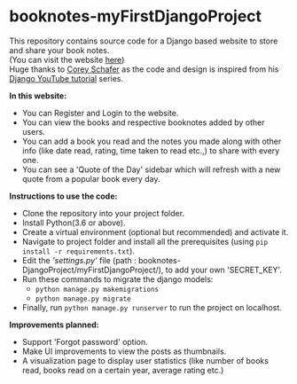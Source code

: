 # booknotes-myFirstDjangoProject
This repository contains source code for a Django based website to store and share your book notes.  
(You can visit the website <a href="http://srinidhikbhat.pythonanywhere.com/">here</a>)  
Huge thanks to <a href="https://github.com/CoreyMSchafer">Corey Schafer</a> as the code and design is inspired from his <a href="https://www.youtube.com/playlist?list=PL-osiE80TeTtoQCKZ03TU5fNfx2UY6U4p">Django YouTube tutorial</a> series.

**In this website:**  
- You can Register and Login to the website.
- You can view the books and respective booknotes added by other users.
- You can add a book you read and the notes you made along with other info (like date read, rating, time taken to read etc.,) to share with every one.
- You can see a 'Quote of the Day' sidebar which will refresh with a new quote from a popular book every day.

**Instructions to use the code:**
- Clone the repository into your project folder.
- Install Python(3.6 or above).
- Create a virtual environment (optional but recommended) and activate it.
- Navigate to project folder and install all the prerequisites (using `pip install -r requirements.txt`).
- Edit the *'settings.py'* file (path : booknotes-DjangoProject/myFirstDjangoProject/), to add your own 'SECRET_KEY'.
- Run these commands to migrate the django models:
  - `python manage.py makemigrations`
  - `python manage.py migrate`
- Finally, run `python manage.py runserver` to run the project on localhost.

**Improvements planned:**  
- Support 'Forgot password' option.
- Make UI improvements to view the posts as thumbnails.
- A visualization page to display user statistics (like number of books read, books read on a certain year, average rating etc.)

